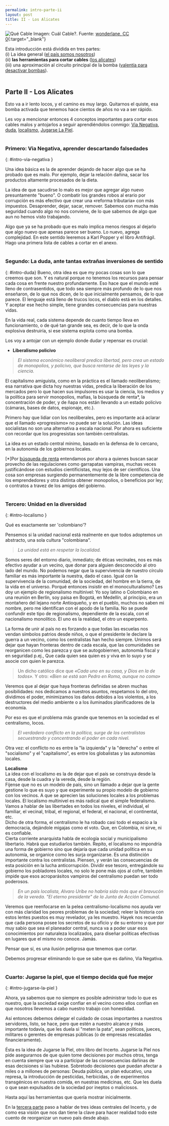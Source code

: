 ```yaml
---
permalink: intro-parte-ii
layout: post
title: II - Los Alicates
---
```


![Qué Cable](/public/images/cables-wonderlane-cc0.jpg)
Imagen: Cuál Cable?. Fuente: [wonderlane, CC 0](https://flickr.com/wonderlane){:target="_blank"}

Esta introducción está dividida en tres partes:<br>
(i) La idea general ([el país somos nosotros](intro-parte-i))<br>
(ii) **las herramientas para cortar cables** ([los alicates](intro-parte-ii))<br>
(iii) una aproximación al circuito principal de la bomba ([valentía para desactivar bombas](intro-parte-iii)).
<br><br>

## Parte II - Los Alicates
Esto va a ir lento locos, y el camino es muy largo. Quitarnos el 
quiste, esa bomba activada que tenemos hace cientos de años no va 
a ser rápido.

Les voy a mencionar entonces 4 conceptos importantes para cortar 
esos cables malos y antojarlos a seguir aprendiéndolos conmigo: [Via Negativa](#intro-via-negativa), [duda](#intro-duda), [localismo](#intro-localismo), [Jugarse La Piel](#intro-Jugarse-la-piel).
<br><br>
###  Primero: Via Negativa, aprender descartando falsedades
{: #intro-via-negativa }

Una idea básica es la de aprender dejando de hacer algo que se ha 
probado que es malo. Por ejemplo, dejar la relación dañina, sacar 
los productos altamente procesados de la dieta.

La idea de que sacudirse lo malo es mejor que agregar algo nuevo 
presuntamente "bueno". O combatir los grandes robos al erario por 
corrupción es más efectivo que crear una «reforma tributaria» con 
más impuestos. Desaprender, dejar, sacar, remover. Sabemos con 
mucha más seguridad cuando algo no nos conviene, de lo que 
sabemos de algo que aun no hemos visto trabajando.

Algo que ya se ha probado que es malo implica menos riesgos al 
dejarlo que algo nuevo que apenas parece ser bueno. Lo nuevo, 
agrega complejidad. En este sentido leeremos a Karl Popper y el 
libro Antifrágil. Hago una primera lista de cables a cortar en el 
anexo.
<br><br>
###  Segundo: La duda, ante tantas extrañas inversiones de sentido
{: #intro-duda}
Bueno, otra idea es que my pocas cosas son lo que creemos que 
son. Y es natural porque no tenemos los recursos para pensar cada 
cosa en frente nuestro profundamente. Eso hace que el mundo esté 
lleno de contrasentidos, que todo sea siempre más profundo de lo 
que nos enseñaron, de lo que nos dicen, de lo que inicialmente 
pensamos, de lo que parece. El lenguaje está lleno de trucos 
locos, el diablo está en los detalles. Y aceptar ese hecho 
simple, tiene grandes consecuencias para nuestras vidas.

En la vida real, cada sistema depende de cuanto tiempo lleva en 
funcionamiento, o de qué tan grande sea, es decir, de lo que la 
onda explosiva destruiría, si ese sistema explota como una bomba.

Los voy a antojar con un ejemplo donde dudar y repensar es 
crucial:

  - **Liberalismo policivo**


>*El sistema económico neoliberal predica libertad, pero crea un 
estado de monopolios, y policivo, que busca rentarse de las leyes 
y la ciencia.*

El capitalismo amiguista, como en la práctica es el llamado 
neoliberalismo; esa narrativa que dicta hoy nuestras vidas, 
predica la liberación de los mercados pero lo que hacen sus 
impulsores es usar la ciencia, los medios y la política para 
servir monopolios, mafias, la búsqueda de renta*, la concentración de poder, y de ñapa nos están llevando a un estado policivo (cámaras, bases de datos, espionaje, etc.).

Primero hay que lidiar con los neoliberales, pero es importante 
acá aclarar que el llamado «progresismo» no puede ser la 
solución. Las ideas socialistas no son una alternativa a escala 
nacional. Por ahora es suficiente con recordar que los 
progresistas son también centralistas.

La idea es un estado central mínimo, basado en la defensa de lo 
cercano, en la autonomía de los gobiernos locales. 

[*]Por [búsqueda de renta](/corrupcion#búsqueda-de-renta) entendamos por ahora a quienes buscan sacar 
provecho de las regulaciones como garrapatas vampiras, muchas 
veces justificándose con estudios cientificistas, muy lejos de 
ser científicos. Una cosa son empresas surgiendo permanentemente 
de la libre competencia de los emprendedores y otra distinta 
obtener monopolios, o beneficios por ley; o contratos a travez de 
los amigos del gobierno.
<br><br>
### Tercero: Unidad en la diversidad
{: #intro-localismo }

Qué es exactamente ser 'colombiano'?

Pensemos si la unidad nacional está realmente en que todos 
adoptemos un abstracto, una sola cultura "colombiana".


>*La unidad está en respetar la localidad.*

Somos seres del entorno diario, inmediato; de éticas vecinales, 
nos es más efectivo ayudar a un vecino, que donar para alguien 
desconocido al otro lado del mundo. No podemos negar que la 
supervivencia de nuestro círculo familiar es más importante la 
nuestra, dado el caso. Igual con la supervivencia de la 
comunidad, de la sociedad, del hombre en la tierra, de la vida en 
el universo. Porqué entonces insistir en el monoculturalismo? Les 
doy un ejemplo de regionalismo multinivel: Yo soy latino o 
Colombiano en una reunión en Berlín, soy paisa en Bogotá, en 
Medellín, al principio, era un montañero del lejano norte 
Antioqueño, y en el pueblo, muchos no saben mi nombre, pero me 
identifican con el apodo de la familia. No se puede confundir 
este tipo de regionalismo, dependiente de la escala, con el 
nacionalismo monolítico. El uno es la realidad, el otro un 
esperpento.

La forma de unir al país no es forzando a que todas las escuelas 
nos vendan símbolos patrios desde niños, o que el presidente le 
declare la guerra a un vecino, como los centralistas han hecho 
siempre. Unirnos será dejar que hayan fronteras dentro de cada 
escala, que las comunidades se reorganicen como les parezca y que 
se autogobiernen, autonomía fiscal y en seguridad p.ej., Que cada 
quien sea quien es y viva en lo suyo y se asocie con quien le 
parezca.

<blockquote>
Un dicho católico dice que <i>«Cada uno en su casa, y Dios en la de 
todos».</i> Y otro: <i>«Bien se está san Pedro en Roma, aunque no coma»</i>
</blockquote>

Veremos que al dejar que haya fronteras definidas se abren muchas 
posibilidades: nos dedicamos a nuestros asuntos, respetamos lo 
del otro, dividimos el poder, minimizamos los daños debidos a los 
violentos, a los destructores del medio ambiente o a los 
iluminados planificadores de la economía.

Por eso es que el problema más grande que tenemos en la sociedad 
es el centralismo, locos.


>*El verdadero conflicto en la política, surge de los centralistas 
secuestrando y concentrando el poder en cada nivel.*

Otra vez: el conflicto no es entre la "la izquierda" y la 
"derecha" o entre el "socialismo" y el "capitalismo", es entre 
los globalistas y las autonomías locales.

<p class="message">
<strong>Localismo</strong>
    <br>
La idea con el localismo es la de dejar que el país se construya 
desde la casa, desde la cuadra y la vereda, desde la región.
<br>
Fíjense que no es un modelo de país, sino un llamado a dejar que 
la gente gestione lo que es suyo y que experimente su propio 
modelo de gobierno con los vecinos. A que se aprecien las 
soluciones locales a los problemas locales. El localismo 
multinivel es más radical que el simple federalismo. Vamos a 
hablar de las libertades en todos los niveles, el individual, el 
familiar, el vecinal, tribal, el regional, el federal, el 
nacional, el continental, etc.
<br>
Dicho de otra forma, el centralismo le ha robado casi todo el 
espacio a la democracia, dejándole migajas como el voto. Que, en 
Colombia, ni sirve, ni es confiable.
<br>
Cierta corriente anarquista habla de ecología social y 
municipalismo libertario. Habrá que estudiarlos también. Repito, 
el localismo no impondría una forma de gobierno sino que dejaría 
que cada unidad política en su autonomía, se organice como les 
surja organizarse. Es una distinción importante contra los 
centralistas. Piensen, y verán las consecuencias de esta posición 
en la lucha anticorrupción. Dividir ese tesoro, entregándole su 
gobierno los pobladores locales, no solo le pone más ojos al 
cofre, también impide que esos acroparásitos vampiros del 
centralismo puedan ser todo poderosos.
</p>

>*En un país localista, Alvaro Uribe no habría sido más que el 
bravucón de la vereda. "El eterno presidente" de la Junta de 
Acción Comunal.*

Veremos que reenfocarse en la pelea centralismo-localismo nos 
ayuda ver con más claridad los peores problemas de la sociedad; 
releer la historia con estos lentes puestos es muy revelador, ya 
les muestro. Hayek nos recuerda que cada persona posee los 
secretos de su oficio y de su entorno y que por muy sabio que sea 
el planeador central, nunca va a poder usar esos conocimientos 
por naturaleza localizados, para diseñar políticas efectivas en 
lugares que el mismo no conoce. Jamás.

Pensar que sí, es una ilusión peligrosa que tenemos que cortar.

Debemos progresar eliminando lo que se sabe que es dañino, Via 
Negativa.
<br><br>
###  Cuarto: Jugarse la piel, que el tiempo decida qué fue mejor
{: #intro-jugarse-la-piel }

Ahora, ya sabemos que no siempre es posible administrar todo lo 
que es nuestro, que la sociedad exige confiar en el vecino como 
ellos confían en que nosotros llevemos a cabo nuestro trabajo con 
honestidad.

Así entonces debemos delegar el cuidado de cosas importantes a 
nuestros servidores, listo, se hace, pero que estén a nuestro 
alcance y más importante todavía, que les duela si "meten la 
pata", sean políticos, jueces, militares o gerentes de empresas 
públicas (o de empresas rescatadas financieramente).

Ésta es la idea de Jugarse la Piel, otro libro del Incerto. 
Jugarse la Piel nos pide asegurarnos de que quien tome decisiones 
por muchos otros, tenga en cuenta siempre que va a participar de 
las consecuencias dañinas de esas decisiones si las hubiese. 
Sobretodo decisiones que puedan afectar a miles o a millones de 
personas: Deuda pública, un plan educativo, una represa, la 
introducción de pesticidas, herbicidas, o de experimentos 
transgénicos en nuestra comida, en nuestras medicinas, etc. Que 
les duela o que sean expulsados de la sociedad por ineptos o 
maliciosos.

Hasta aquí las herramientas que quería mostrar inicialmente.

En la [tercera parte](intro-parte-iii) paso a hablar de tres ideas centrales del 
Incerto, y de como esa visión que nos dan tiene la clave para 
hacer realidad todo este cuento de reorganizar un nuevo país 
desde abajo.